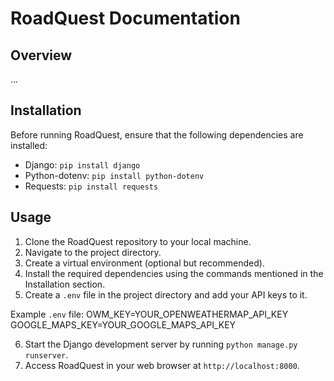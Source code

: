 # RoadQuest Documentation

## Overview

...

## Installation

Before running RoadQuest, ensure that the following dependencies are installed:

- Django: `pip install django`
- Python-dotenv: `pip install python-dotenv`
- Requests: `pip install requests`

## Usage

1. Clone the RoadQuest repository to your local machine.
2. Navigate to the project directory.
3. Create a virtual environment (optional but recommended).
4. Install the required dependencies using the commands mentioned in the Installation section.
5. Create a `.env` file in the project directory and add your API keys to it.

Example `.env` file:
OWM_KEY=YOUR_OPENWEATHERMAP_API_KEY
GOOGLE_MAPS_KEY=YOUR_GOOGLE_MAPS_API_KEY

6. Start the Django development server by running `python manage.py runserver`.
7. Access RoadQuest in your web browser at `http://localhost:8000`.
